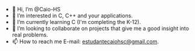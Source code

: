 - 👋 Hi, I’m @Caio-HS
- 👀 I’m interested in C, C++ and your applications.
- 🌱 I’m currently learning C (I'm completing the K-12).
- 💞️ I’m looking to collaborate on projects that give me a good insight into real problems.
- 📫 How to reach me E-mail: estudantecaiohsc@gmail.com.

<!---
Caio-HS/Caio-HS is a ✨ special ✨ repository because its `README.md` (this file) appears on your GitHub profile.
You can click the Preview link to take a look at your changes.
--->
